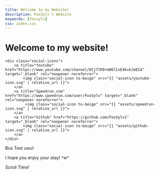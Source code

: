 ```yaml
---
title: Welcome to my Website!
description: FoxSylv's Website
keywords: [foxsylv]
css: index.css
---
```


<div class="title">
    <div class="welcome">
        <h1>
            Welcome to my website!
        </h1>
    </div>
    
    <div class="social-icons">
        <a title="Youtube" href="https://www.youtube.com/channel/UCj7lR9rm06lCxE4kxkJeECA" target="_blank" rel="noopener noreferrer">
            <img class="social-icon to-beige" src="{{ "assets/youtube-icon.svg" | relative_url }}">
        </a>
        <a title="Speedrun.com" href="https://www.speedrun.com/user/FoxSylv" target="_blank" rel="noopener noreferrer">
             <img class="social-icon to-beige" src="{{ "assets/speedrun-icon.svg" | relative_url }}">
        </a>
        <a title="Github" href="https://github.com/FoxSylv1" target="_blank" rel="noopener noreferrer">
            <img class="social-icon to-beige" src="{{ "assets/github-icon.svg" | relative_url }}">
        </a>
    </div>
</div>


<div class="box">
    <p>
        Box Test uwu!
    </p>
</div>
<p>
    I hope you enjoy your stay! ^w^
</p>

<div style="height: 200vh;">
    <p>
        Scroll Time!
    </p>
</div>
